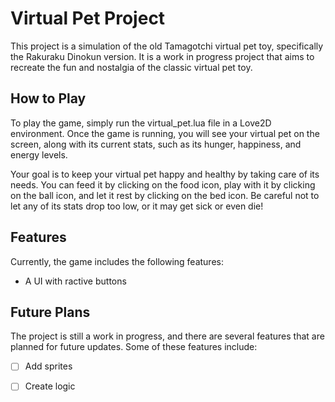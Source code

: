 # Virtual Pet Project

This project is a simulation of the old Tamagotchi virtual pet toy, specifically the Rakuraku Dinokun version. It is a work in progress project that aims to recreate the fun and nostalgia of the classic virtual pet toy.

## How to Play

To play the game, simply run the virtual_pet.lua file in a Love2D environment. Once the game is running, you will see your virtual pet on the screen, along with its current stats, such as its hunger, happiness, and energy levels.

Your goal is to keep your virtual pet happy and healthy by taking care of its needs. You can feed it by clicking on the food icon, play with it by clicking on the ball icon, and let it rest by clicking on the bed icon. Be careful not to let any of its stats drop too low, or it may get sick or even die!

## Features

Currently, the game includes the following features:

- A UI with ractive buttons

## Future Plans

The project is still a work in progress, and there are several features that are planned for future updates. Some of these features include:

- [ ] Add sprites
- [ ] Create logic

